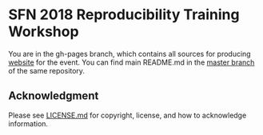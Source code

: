 # SFN 2018 Reproducibility Training Workshop

You are in the gh-pages branch, which contains all sources for
producing [website](http://www.reproducibleimaging.org/sfn2018-training/)
for the event.  You can find main README.md in the [master branch](https://github.com/ReproNim/sfn2018-training/blob/master/README.md)
of the same repository.


## Acknowledgment

Please see [LICENSE.md](LICENSE.md) for copyright, license, and how to acknowledge information.
